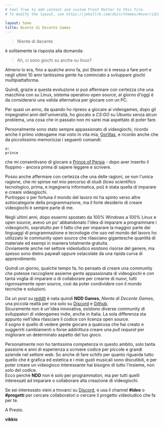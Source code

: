 ```yaml
---
# Feel free to add content and custom Front Matter to this file.
# To modify the layout, see https://jekyllrb.com/docs/themes/#overriding-theme-defaults

layout: home
title: Niente di Decente Games
---
```


> Niente di decente

è solitamente la risposta alla domanda:

> Ah, ci sono giochi su anche su linux?

Almeno lo era, fino a qualche anno fa, poi *Steam* si è messa a fare port e negli ultimi 10 anni tantissima gente ha cominciato a sviluppare giochi multipiattaforma.

Quindi, grazie a questa evoluzione si può affermare con certezza che una macchina con su Linux, sistema operativo open source, al giorno d'oggi è da considerarsi una valida alternativa per giocare con un PC.

Per quasi un anno, da quando ho ripreso a giocare ai videogames, dopo gli impegnativi anni dell'università, ho giocato a *CS:GO* su Ubuntu senza alcun problema, una cosa che in passato non mi sarei mai aspettato di poter fare.

Personalmente sono stato sempre appassionato di videogiochi, ricordo anche il primo videogame mai visto in vita mia, [Gorillas](https://it.wikipedia.org/wiki/Gorillas), e ricordo anche che da piccolissimo memorizzai i seguenti comandi:

```
a:
prince
```

che mi consentivano di giocare a [Prince of Persia](https://it.wikipedia.org/wiki/Prince_of_Persia) - dopo aver inserito il floppino - ancora prima di sapere leggere e scrivere.

Posso anche affermare con certezza che una delle ragioni, se non l'unica ragione, che mi spinse nel mio percorso di studi (liceo scientifico tecnologico, prima, e ingegneria informatica, poi) è stata quella di imparare e creare videogiochi.  
Purtroppo o per fortuna il mondo del lavoro mi ha spinto verso altre sottocategorie della programmazione, ma il forte desiderio di creare videogiochi è sempre parte di me.

Negli ultimi anni, dopo essermi spostato da 100% Windows a 100% Linux e open source, avevo un po' abbandonato l'idea di imparare a programmare i videogiochi, sopratutto per il fatto che per imparare la maggior parte dei linguaggi di programmazione e tecnologie che uso nel mondo del lavoro ho utilizzato le community open source che rilasciano gigantesche quantità di materiale ed esempi in maniera totalmente gratuita.  
Ovviamente anche nel settore videoludico esistono risorse del genere, ma spesso sono dietro paywall oppure ostacolate da una ripida curva di apprendimento.

Quindi un giorno, qualche tempo fa, ho pensato di creare una community che potesse raccogliere assieme gente appassionata di videogiochi e con tanta voglia di imparare o di collaborare per crearne di nuovi, tutti rigorosamente open source, così da poter condividere con il mondo tecniche e soluzioni.

Da un post su [reddit](https://www.reddit.com/r/ItalyInformatica/comments/giby9r/community_italiana_game_developer_open_source_ii/) è nata quindi **NDD Games**, *Niente di Decente Games*, una piccola realtà per ora solo su [Discord](https://discord.gg/ysJUrSm) e [Github](https://github.com/nientedidecente).  
Sicuramente non è un'idea innovativa, esistono diverse community di sviluppatori di videogames indie, anche in Italia. La sola differenza sta appunto nell'idea rilasciare il codice con licenza open source.  
Il sogno è quello di vedere gente giocare a qualcosa che hai creato e suggerirti cambiamenti o forse addirittura creare una *pull request* per migliorare un determinato aspetto del tuo gioco.

Personalmente non ho tantissima competenza in questo ambito, solo tanta passione e anni di esperienza a scrivere codice per piccole e grandi aziende nel settore web. So anche di fare schifo per quanto riguarda tutto quello che è grafica ed estetica e i miei gusti musicali sono discutibili, e per poter creare un videogioco interessante hai bisogno di tutto l'insieme, non solo del codice.  
Ecco perchè **NDD** non è solo per programmatori, ma per tutti quelli interessati ad imparare o collaborare alla creazione di videogiochi.

Se sei interessato vieni a trovarci su [Discord](https://discord.gg/ysJUrSm), e usa il channel **#idee** o **#progetti** per cercare collaboratori o cercare il progetto videoludico che fa per te.

A Presto.


**vikkio**